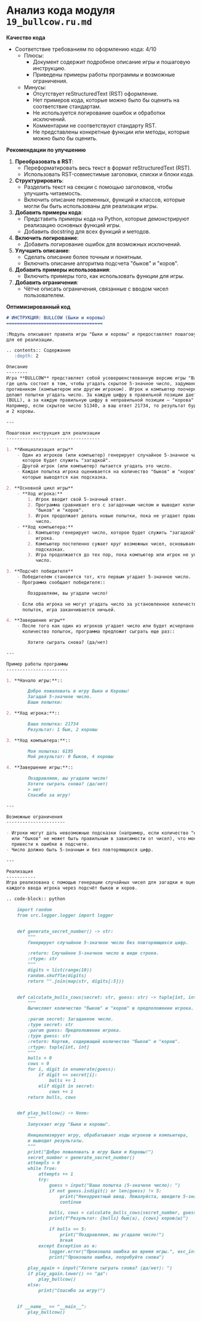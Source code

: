 # Анализ кода модуля `19_bullcow.ru.md`

**Качество кода**

-   Соответствие требованиям по оформлению кода: 4/10
    -   Плюсы:
        -   Документ содержит подробное описание игры и пошаговую инструкцию.
        -   Приведены примеры работы программы и возможные ограничения.
    -   Минусы:
        -   Отсутствует reStructuredText (RST) оформление.
        -   Нет примеров кода, которые можно было бы оценить на соответствие стандартам.
        -   Не используется логирование ошибок и обработки исключений.
        -   Комментарии не соответствуют стандарту RST.
        -   Не представлены конкретные функции или методы, которые можно было бы оценить.

**Рекомендации по улучшению**

1.  **Преобразовать в RST**:
    -   Переформатировать весь текст в формат reStructuredText (RST).
    -   Использовать RST-совместимые заголовки, списки и блоки кода.
2.  **Структурировать**:
    -   Разделить текст на секции с помощью заголовков, чтобы улучшить читаемость.
    -   Включить описание переменных, функций и классов, которые могли бы быть использованы для реализации игры.
3.  **Добавить примеры кода**:
    -   Представить примеры кода на Python, которые демонстрируют реализацию основных функций игры.
    -   Добавить docstring для всех функций и методов.
4.  **Включить логирование**:
    -   Добавить логирование ошибок для возможных исключений.
5.  **Улучшить описание**:
    -   Сделать описание более точным и понятным.
    -   Включить описание алгоритма подсчета "быков" и "коров".
6.  **Добавить примеры использования**:
    -   Включить примеры того, как использовать функции для игры.
7.  **Добавить ограничения**:
    -   Чётче описать ограничения, связанные с вводом чисел пользователем.

**Оптимизированный код**
```markdown
# ИНСТРУКЦИЯ: BULLCOW (Быки и коровы)
====================================

:Модуль описывает правила игры "Быки и коровы" и предоставляет пошаговую инструкцию
для её реализации.

.. contents:: Содержание
   :depth: 2

Описание
--------
Игра **BULLCOW** представляет собой усовершенствованную версию игры "Bagels",
где цель состоит в том, чтобы угадать скрытое 5-значное число, задуманное
противником (компьютером или другим игроком). Игрок и компьютер поочередно
делают попытки угадать число. За каждую цифру в правильной позиции дается "бык"
(BULL), а за каждую правильную цифру в неправильной позиции — "корова" (COW).
Например, если скрытое число 51340, а ваш ответ 21734, то результат будет: 1 бык
и 2 коровы.

---

Пошаговая инструкция для реализации
-----------------------------------

1. **Инициализация игры**
    - Один из игроков (или компьютер) генерирует случайное 5-значное число,
      которое будет служить "загадкой".
    - Другой игрок (или компьютер) пытается угадать это число.
    - Каждая попытка игрока оценивается на количество "быков" и "коров",
      которые выводятся как подсказка.

2. **Основной цикл игры**
    - **Ход игрока:**
        1. Игрок вводит свой 5-значный ответ.
        2. Программа сравнивает его с загадочным числом и выводит количество
           "быков" и "коров".
        3. Игрок продолжает делать новые попытки, пока не угадает правильное
           число.
    - **Ход компьютера:**
        1. Компьютер генерирует число, которое будет служить "загадкой" для
           игрока.
        2. Компьютер постепенно сужает круг возможных чисел, основываясь на
           подсказках.
        3. Игра продолжается до тех пор, пока компьютер или игрок не угадают
           число.

3. **Подсчёт победителя**
    - Победителем становится тот, кто первым угадает 5-значное число.
    - Программа сообщает победителя::

        Поздравляем, вы угадали число!

    - Если оба игрока не могут угадать число за установленное количество
      попыток, игра заканчивается ничьей.

4. **Завершение игры**
    - После того как один из игроков угадает число или будет исчерпано
      количество попыток, программа предложит сыграть еще раз::

        Хотите сыграть снова? (да/нет)

---

Пример работы программы
-----------------------

1. **Начало игры:**::

        Добро пожаловать в игру Быки и Коровы!
        Загадай 5-значное число.
        Ваши попытки:

2. **Ход игрока:**::

        Ваша попытка: 21734
        Результат: 1 бык, 2 коровы

3. **Ход компьютера:**::

        Моя попытка: 6195
        Мой результат: 0 быков, 4 коровы

4. **Завершение игры:**::

        Поздравляем, вы угадали число!
        Хотите сыграть снова? (да/нет)
        > нет
        Спасибо за игру!

---

Возможные ограничения
----------------------

- Игроки могут дать невозможные подсказки (например, если количество "коров"
  или "быков" не может быть правильным в зависимости от чисел), что может
  привести к ошибке в подсчете.
- Число должно быть 5-значным и без повторяющихся цифр.

---

Реализация
-----------
Игра реализована с помощью генерации случайных чисел для загадки и оценивания
каждого ввода игрока через подсчёт быков и коров.

.. code-block:: python

    import random
    from src.logger.logger import logger


    def generate_secret_number() -> str:
        """
        Генерирует случайное 5-значное число без повторяющихся цифр.

        :return: Случайное 5-значное число в виде строки.
        :rtype: str
        """
        digits = list(range(10))
        random.shuffle(digits)
        return "".join(map(str, digits[:5]))


    def calculate_bulls_cows(secret: str, guess: str) -> tuple[int, int]:
        """
        Вычисляет количество "быков" и "коров" в предположении игрока.

        :param secret: Загаданное число.
        :type secret: str
        :param guess: Предположение игрока.
        :type guess: str
        :return: Кортеж, содержащий количество "быков" и "коров".
        :rtype: tuple[int, int]
        """
        bulls = 0
        cows = 0
        for i, digit in enumerate(guess):
            if digit == secret[i]:
                bulls += 1
            elif digit in secret:
                cows += 1
        return bulls, cows


    def play_bullcow() -> None:
        """
        Запускает игру "Быки и коровы".

        Инициализирует игру, обрабатывает ходы игроков и компьютера,
        и выводит результаты.
        """
        print("Добро пожаловать в игру Быки и Коровы!")
        secret_number = generate_secret_number()
        attempts = 0
        while True:
            attempts += 1
            try:
                guess = input("Ваша попытка (5-значное число): ")
                if not guess.isdigit() or len(guess) != 5:
                    print("Некорректный ввод. Пожалуйста, введите 5-значное число.")
                    continue

                bulls, cows = calculate_bulls_cows(secret_number, guess)
                print(f"Результат: {bulls} бык(а), {cows} коров(ы)")

                if bulls == 5:
                    print("Поздравляем, вы угадали число!")
                    break
            except Exception as e:
                logger.error("Произошла ошибка во время игры.", exc_info=True)
                print("Произошла ошибка, попробуйте снова")
        
        play_again = input("Хотите сыграть снова? (да/нет): ")
        if play_again.lower() == "да":
            play_bullcow()
        else:
            print("Спасибо за игру!")


    if __name__ == "__main__":
        play_bullcow()
```